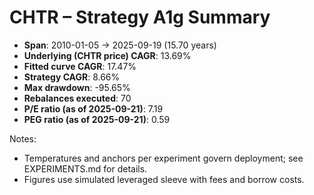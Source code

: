 # CHTR – Strategy A1g Summary

- **Span**: 2010-01-05 → 2025-09-19 (15.70 years)
- **Underlying (CHTR price) CAGR**: 13.69%
- **Fitted curve CAGR**: 17.47%
- **Strategy CAGR**: 8.66%
- **Max drawdown**: -95.65%
- **Rebalances executed**: 70
- **P/E ratio (as of 2025-09-21)**: 7.19
- **PEG ratio (as of 2025-09-21)**: 0.59

Notes:

- Temperatures and anchors per experiment govern deployment; see EXPERIMENTS.md for details.
- Figures use simulated leveraged sleeve with fees and borrow costs.

